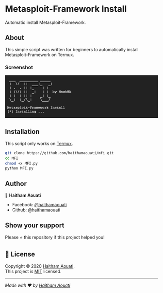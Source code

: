 # Metasploit-Framework Install

Automatic install Metasploit-Framework.

## About
This simple script was written for beginners to automatically install Metasploit-Framework on Termux.

### Screenshot
![mfi](https://raw.githubusercontent.com/haithamaouati/MFI/main/screenshot.png)

## Installation

This script only works on [Termux](https://termux.com/).

```bash
git clone https://github.com/haithamaouati/mfi.git
cd MFI
chmod +x MFI.py
python MFI.py
```

## Author

👤 **Haitham Aouati**

- Facebook: [@haithamaouati](https://twitter.com/haithamaouati)
- Github: [@haithamaouati](https://github.com/haithamaouati)

## Show your support

Please ⭐️ this repository if this project helped you!

## 📝 License

Copyright © 2020 [Haitham Aouati](https://github.com/haithamaouati).<br />
This project is [MIT](https://www.facebook.com/groups/elitecrew1) licensed.

---

_Made with ❤️ by [Haitham Aouati](https://github.com/haithamaouati/)_
